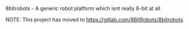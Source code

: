 8bitrobots - A generic robot platform which isnt really 8-bit at all

NOTE: This project has moved to https://gitlab.com/8BitRobots/8bitrobots
